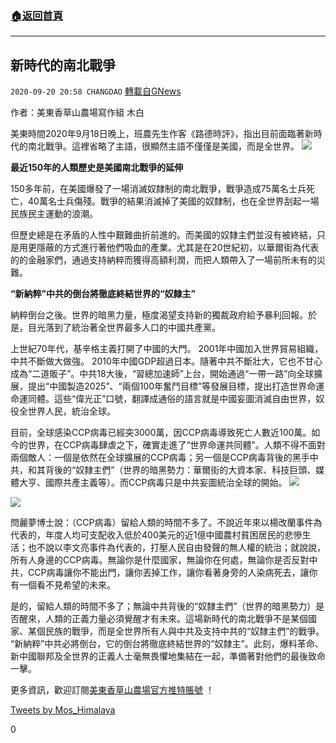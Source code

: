 ###  [:house:返回首頁](https://github.com/ourhimalayas/txt)
---

## 新時代的南北戰爭
`2020-09-20 20:58 CHANGDAO` [轉載自GNews](https://gnews.org/zh-hant/368804/)

作者：美東香草山農場寫作組 木白



美東時間2020年9月18日晚上，班農先生作客《路德時評》，指出目前面臨著新時代的南北戰爭。這裡省略了主語，很顯然主語不僅僅是美國，而是全世界。
![](https://s3.amazonaws.com/gnews-media-offload/wp-content/uploads/2020/09/19100426/40-%E6%96%B0%E6%97%B6%E4%BB%A3%E7%9A%84%E5%8D%97%E5%8C%97%E6%88%98%E4%BA%89-1.jpg)


**最近150年的人類歷史是美國南北戰爭的延伸**

150多年前，在美國爆發了一場消滅奴隸制的南北戰爭，戰爭造成75萬名士兵死亡，40萬名士兵傷殘。戰爭的結果消滅掉了美國的奴隸制，也在全世界刮起一場民族民主運動的浪潮。

但歷史總是在矛盾的人性中艱難曲折前進的。而美國的奴隸主們並沒有被終結，只是用更隱蔽的方式進行著他們吸血的產業。尤其是在20世紀初，以華爾街為代表的的金融家們，通過支持納粹而獲得高額利潤，而把人類帶入了一場前所未有的災難。

**“新納粹”中共的倒台將徹底終結世界的“奴隸主”**

納粹倒台之後。世界的暗黑力量，極度渴望支持新的獨裁政府給予暴利回報。於是，目光落到了統治著全世界最多人口的中國共產黨。

上世紀70年代，基辛格主義打開了中國的大門。 2001年中國加入世界貿易組織，中共不斷做大做強。 2010年中國GDP超過日本。隨著中共不斷壯大，它也不甘心成為“二道販子”。中共18大後，“習總加速師”上台，開始通過“一帶一路”向全球擴展，提出“中國製造2025”、“兩個100年奮鬥目標”等發展目標，提出打造世界命運命運同體。這些“偉光正”口號，翻譯成通俗的語言就是中國妄圖消滅自由世界，奴役全世界人民，統治全球。

目前，全球感染CCP病毒已經突3000萬，因CCP病毒導致死亡人數近100萬。如今的世界，在CCP病毒肆虐之下，確實走進了“世界命運共同體”。人類不得不面對兩個敵人：一個是依然在全球擴展的CCP病毒；另一個是CCP病毒背後的黑手中共，和其背後的“奴隸主們”（世界的暗黑勢力：華爾街的大資本家、科技巨頭、媒體大亨、國際共產主義等）。而CCP病毒只是中共妄圖統治全球的開始。
![](https://s3.amazonaws.com/gnews-media-offload/wp-content/uploads/2020/09/19100448/40-%E6%96%B0%E6%97%B6%E4%BB%A3%E7%9A%84%E5%8D%97%E5%8C%97%E6%88%98%E4%BA%89-2.png)

![](https://s3.amazonaws.com/gnews-media-offload/wp-content/uploads/2020/09/19100506/40-%E6%96%B0%E6%97%B6%E4%BB%A3%E7%9A%84%E5%8D%97%E5%8C%97%E6%88%98%E4%BA%89-3.png)


閆麗夢博士說：（CCP病毒）留給人類的時間不多了。不說近年來以楊改蘭事件為代表的，年度人均可支配收入低於400美元的近1億中國農村貧困居民的悲慘生活；也不說以李文亮事件為代表的，打壓人民自由發聲的無人權的統治；就說說，所有人身邊的CCP病毒。無論你是什麼國家，無論你在何處，無論你是否反對中共，CCP病毒讓你不能出門，讓你丟掉工作，讓你看著身旁的人染病死去，讓你有一個看不見希望的未來。

是的，留給人類的時間不多了；無論中共背後的“奴隸主們”（世界的暗黑勢力）是否醒來，人類的正義力量必須覺醒才有未來。這場新時代的南北戰爭不是某個國家、某個民族的戰爭，而是全世界所有人與中共及支持中共的“奴隸主們”的戰爭。 “新納粹”中共必將倒台，它的倒台將徹底終結世界的“奴隸主”。此刻，爆料革命、新中國聯邦及全世界的正義人士毫無畏懼地集結在一起，準備著對他們的最後致命一擊。



更多資訊，歡迎訂閱[美東香草山農場官方推特賬號](https://twitter.com/Mos_Himalaya) ！

[Tweets by Mos\_Himalaya](https://twitter.com/Mos_Himalaya?ref_src=twsrc%5Etfw)

0
